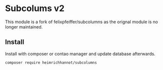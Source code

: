 # Subcolums v2 

This module is a fork of felixpfeiffer/subcolumns as the orignal module is no longer maintained.

## Install

Install with composer or contao manager and update database afterwards.

```
composer require heimrichhannot/subcolumns
```


